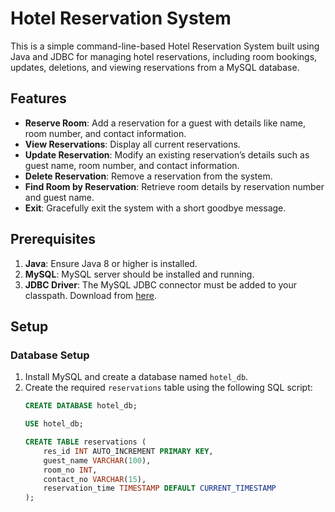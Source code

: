 # Hotel Reservation System

This is a simple command-line-based Hotel Reservation System built using Java and JDBC for managing hotel reservations, including room bookings, updates, deletions, and viewing reservations from a MySQL database.

## Features

- **Reserve Room**: Add a reservation for a guest with details like name, room number, and contact information.
- **View Reservations**: Display all current reservations.
- **Update Reservation**: Modify an existing reservation’s details such as guest name, room number, and contact information.
- **Delete Reservation**: Remove a reservation from the system.
- **Find Room by Reservation**: Retrieve room details by reservation number and guest name.
- **Exit**: Gracefully exit the system with a short goodbye message.

## Prerequisites

1. **Java**: Ensure Java 8 or higher is installed.
2. **MySQL**: MySQL server should be installed and running.
3. **JDBC Driver**: The MySQL JDBC connector must be added to your classpath. Download from [here](https://dev.mysql.com/downloads/connector/j/).

## Setup

### Database Setup

1. Install MySQL and create a database named `hotel_db`.
2. Create the required `reservations` table using the following SQL script:
   ```sql
   CREATE DATABASE hotel_db;

   USE hotel_db;

   CREATE TABLE reservations (
       res_id INT AUTO_INCREMENT PRIMARY KEY,
       guest_name VARCHAR(100),
       room_no INT,
       contact_no VARCHAR(15),
       reservation_time TIMESTAMP DEFAULT CURRENT_TIMESTAMP
   );

